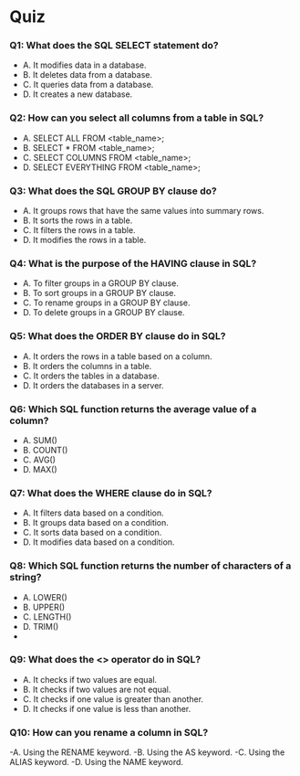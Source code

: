 # Quiz

### Q1: What does the SQL SELECT statement do?

- A. It modifies data in a database.
- B. It deletes data from a database.
- C. It queries data from a database.
- D. It creates a new database.

### Q2: How can you select all columns from a table in SQL?

- A. SELECT ALL FROM <table_name>;
- B. SELECT \* FROM <table_name>;
- C. SELECT COLUMNS FROM <table_name>;
- D. SELECT EVERYTHING FROM <table_name>;

### Q3: What does the SQL GROUP BY clause do?

- A. It groups rows that have the same values into summary rows.
- B. It sorts the rows in a table.
- C. It filters the rows in a table.
- D. It modifies the rows in a table.

### Q4: What is the purpose of the HAVING clause in SQL?

- A. To filter groups in a GROUP BY clause.
- B. To sort groups in a GROUP BY clause.
- C. To rename groups in a GROUP BY clause.
- D. To delete groups in a GROUP BY clause.

### Q5: What does the ORDER BY clause do in SQL?

- A. It orders the rows in a table based on a column.
- B. It orders the columns in a table.
- C. It orders the tables in a database.
- D. It orders the databases in a server.

### Q6: Which SQL function returns the average value of a column?

- A. SUM()
- B. COUNT()
- C. AVG()
- D. MAX()

### Q7: What does the WHERE clause do in SQL?

- A. It filters data based on a condition.
- B. It groups data based on a condition.
- C. It sorts data based on a condition.
- D. It modifies data based on a condition.

### Q8: Which SQL function returns the number of characters of a string?

- A. LOWER()
- B. UPPER()
- C. LENGTH()
- D. TRIM()
-

### Q9: What does the <> operator do in SQL?

- A. It checks if two values are equal.
- B. It checks if two values are not equal.
- C. It checks if one value is greater than another.
- D. It checks if one value is less than another.

### Q10: How can you rename a column in SQL?

-A. Using the RENAME keyword.
-B. Using the AS keyword.
-C. Using the ALIAS keyword.
-D. Using the NAME keyword.
